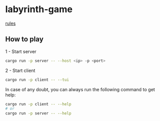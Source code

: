 # labyrinth-game

[rules](https://github.com/haveneer-training/sauve_qui_peut)

## How to play

1 - Start server

```bash
cargo run -p server -- --host <ip> -p <port>
```

2 - Start client

```bash
cargo run -p client -- --tui
```

In case of any doubt, you can always run the following command to get help:

```bash
cargo run -p client -- --help
# or
cargo run -p server -- --help
```

